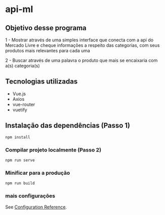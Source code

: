 # api-ml

## Objetivo desse programa


1 - Mostrar através de uma simples interface que conecta com a api do Mercado Livre
e cheque informações a respeito das categorias, com seus produtos mais relevantes para 
cada uma

2 - Buscar através de uma palavra o produto que mais se encaixaria com a(s) categoria(s)

## Tecnologias utilizadas

- Vue.js
- Axios
- vue-router
- vuetify

## Instalação das dependências (Passo 1)
```
npm install
```

### Compilar projeto localmente (Passo 2)
```
npm run serve
```

### Minificar para a produção
```
npm run build
```


### mais configurações
See [Configuration Reference](https://cli.vuejs.org/config/).

